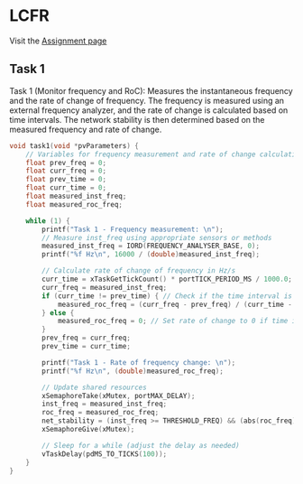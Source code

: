 # LCFR

Visit the [Assignment page](https://thiagosoutogit.github.io/ProgrammingOracle/Pages/Embedded/Assignment-1.html#takes-from-assignment-1-brief)


## Task 1

Task 1 (Monitor frequency and RoC): Measures the instantaneous frequency and the rate of change of frequency. The frequency is measured using an external frequency analyzer, and the rate of change is calculated based on time intervals. The network stability is then determined based on the measured frequency and rate of change.

```c
void task1(void *pvParameters) {
    // Variables for frequency measurement and rate of change calculation
    float prev_freq = 0;
    float curr_freq = 0;
    float prev_time = 0;
    float curr_time = 0;
    float measured_inst_freq;
    float measured_roc_freq;

    while (1) {
        printf("Task 1 - Frequency measurement: \n");
        // Measure inst_freq using appropriate sensors or methods
        measured_inst_freq = IORD(FREQUENCY_ANALYSER_BASE, 0);
        printf("%f Hz\n", 16000 / (double)measured_inst_freq);

        // Calculate rate of change of frequency in Hz/s
        curr_time = xTaskGetTickCount() * portTICK_PERIOD_MS / 1000.0; // Convert ms to s
        curr_freq = measured_inst_freq;
        if (curr_time != prev_time) { // Check if the time interval is not zero
            measured_roc_freq = (curr_freq - prev_freq) / (curr_time - prev_time);
        } else {
            measured_roc_freq = 0; // Set rate of change to 0 if time interval is zero
        }
        prev_freq = curr_freq;
        prev_time = curr_time;

        printf("Task 1 - Rate of frequency change: \n");
        printf("%f Hz\n", (double)measured_roc_freq);

        // Update shared resources
        xSemaphoreTake(xMutex, portMAX_DELAY);
        inst_freq = measured_inst_freq;
        roc_freq = measured_roc_freq;
        net_stability = (inst_freq >= THRESHOLD_FREQ) && (abs(roc_freq) <= THRESHOLD_ROC);
        xSemaphoreGive(xMutex);

        // Sleep for a while (adjust the delay as needed)
        vTaskDelay(pdMS_TO_TICKS(100));
    }
}
```